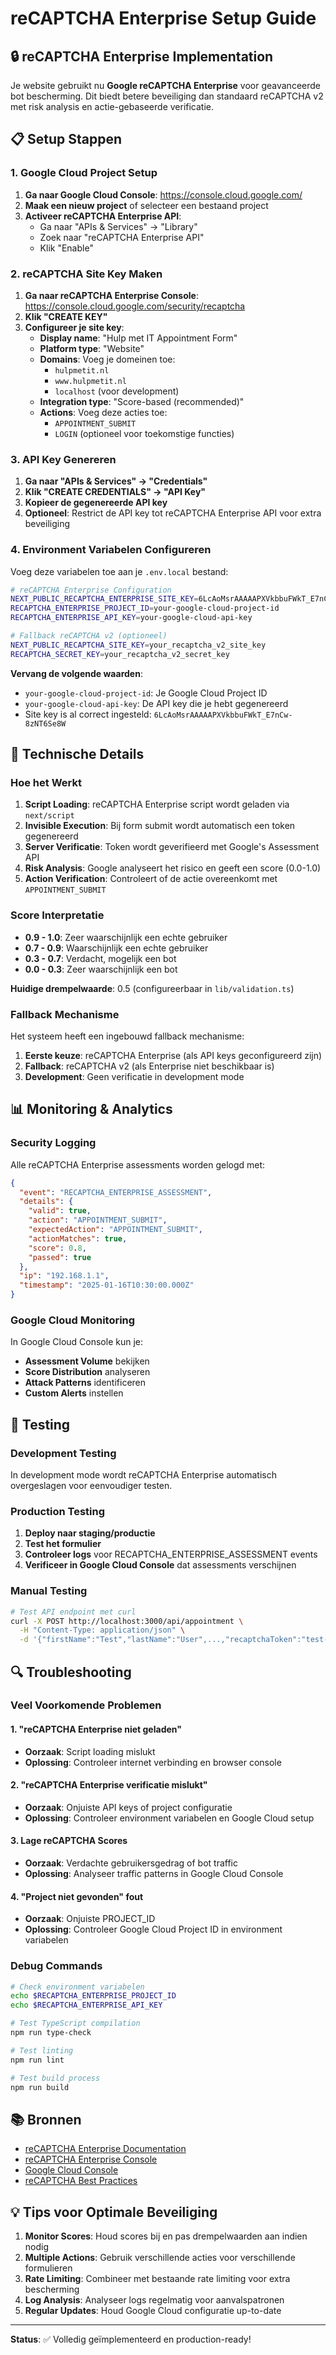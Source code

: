 # reCAPTCHA Enterprise Setup Guide

## 🔒 reCAPTCHA Enterprise Implementation

Je website gebruikt nu **Google reCAPTCHA Enterprise** voor geavanceerde bot bescherming. Dit biedt betere beveiliging dan standaard reCAPTCHA v2 met risk analysis en actie-gebaseerde verificatie.

## 📋 Setup Stappen

### 1. Google Cloud Project Setup

1. **Ga naar Google Cloud Console**: https://console.cloud.google.com/
2. **Maak een nieuw project** of selecteer een bestaand project
3. **Activeer reCAPTCHA Enterprise API**:
   - Ga naar "APIs & Services" → "Library"
   - Zoek naar "reCAPTCHA Enterprise API"
   - Klik "Enable"

### 2. reCAPTCHA Site Key Maken

1. **Ga naar reCAPTCHA Enterprise Console**: https://console.cloud.google.com/security/recaptcha
2. **Klik "CREATE KEY"**
3. **Configureer je site key**:
   - **Display name**: "Hulp met IT Appointment Form"
   - **Platform type**: "Website"
   - **Domains**: Voeg je domeinen toe:
     - `hulpmetit.nl`
     - `www.hulpmetit.nl`
     - `localhost` (voor development)
   - **Integration type**: "Score-based (recommended)"
   - **Actions**: Voeg deze acties toe:
     - `APPOINTMENT_SUBMIT`
     - `LOGIN` (optioneel voor toekomstige functies)

### 3. API Key Genereren

1. **Ga naar "APIs & Services" → "Credentials"**
2. **Klik "CREATE CREDENTIALS" → "API Key"**
3. **Kopieer de gegenereerde API key**
4. **Optioneel**: Restrict de API key tot reCAPTCHA Enterprise API voor extra beveiliging

### 4. Environment Variabelen Configureren

Voeg deze variabelen toe aan je `.env.local` bestand:

```bash
# reCAPTCHA Enterprise Configuration
NEXT_PUBLIC_RECAPTCHA_ENTERPRISE_SITE_KEY=6LcAoMsrAAAAAPXVkbbuFWkT_E7nCw-8zNT6Se8W
RECAPTCHA_ENTERPRISE_PROJECT_ID=your-google-cloud-project-id
RECAPTCHA_ENTERPRISE_API_KEY=your-google-cloud-api-key

# Fallback reCAPTCHA v2 (optioneel)
NEXT_PUBLIC_RECAPTCHA_SITE_KEY=your_recaptcha_v2_site_key
RECAPTCHA_SECRET_KEY=your_recaptcha_v2_secret_key
```

**Vervang de volgende waarden**:
- `your-google-cloud-project-id`: Je Google Cloud Project ID
- `your-google-cloud-api-key`: De API key die je hebt gegenereerd
- Site key is al correct ingesteld: `6LcAoMsrAAAAAPXVkbbuFWkT_E7nCw-8zNT6Se8W`

## 🔧 Technische Details

### Hoe het Werkt

1. **Script Loading**: reCAPTCHA Enterprise script wordt geladen via `next/script`
2. **Invisible Execution**: Bij form submit wordt automatisch een token gegenereerd
3. **Server Verificatie**: Token wordt geverifieerd met Google's Assessment API
4. **Risk Analysis**: Google analyseert het risico en geeft een score (0.0-1.0)
5. **Action Verification**: Controleert of de actie overeenkomt met `APPOINTMENT_SUBMIT`

### Score Interpretatie

- **0.9 - 1.0**: Zeer waarschijnlijk een echte gebruiker
- **0.7 - 0.9**: Waarschijnlijk een echte gebruiker
- **0.3 - 0.7**: Verdacht, mogelijk een bot
- **0.0 - 0.3**: Zeer waarschijnlijk een bot

**Huidige drempelwaarde**: 0.5 (configureerbaar in `lib/validation.ts`)

### Fallback Mechanisme

Het systeem heeft een ingebouwd fallback mechanisme:

1. **Eerste keuze**: reCAPTCHA Enterprise (als API keys geconfigureerd zijn)
2. **Fallback**: reCAPTCHA v2 (als Enterprise niet beschikbaar is)
3. **Development**: Geen verificatie in development mode

## 📊 Monitoring & Analytics

### Security Logging

Alle reCAPTCHA Enterprise assessments worden gelogd met:

```json
{
  "event": "RECAPTCHA_ENTERPRISE_ASSESSMENT",
  "details": {
    "valid": true,
    "action": "APPOINTMENT_SUBMIT",
    "expectedAction": "APPOINTMENT_SUBMIT",
    "actionMatches": true,
    "score": 0.8,
    "passed": true
  },
  "ip": "192.168.1.1",
  "timestamp": "2025-01-16T10:30:00.000Z"
}
```

### Google Cloud Monitoring

In Google Cloud Console kun je:

- **Assessment Volume** bekijken
- **Score Distribution** analyseren
- **Attack Patterns** identificeren
- **Custom Alerts** instellen

## 🚀 Testing

### Development Testing

In development mode wordt reCAPTCHA Enterprise automatisch overgeslagen voor eenvoudiger testen.

### Production Testing

1. **Deploy naar staging/productie**
2. **Test het formulier**
3. **Controleer logs** voor RECAPTCHA_ENTERPRISE_ASSESSMENT events
4. **Verificeer in Google Cloud Console** dat assessments verschijnen

### Manual Testing

```bash
# Test API endpoint met curl
curl -X POST http://localhost:3000/api/appointment \
  -H "Content-Type: application/json" \
  -d '{"firstName":"Test","lastName":"User",...,"recaptchaToken":"test-token"}'
```

## 🔍 Troubleshooting

### Veel Voorkomende Problemen

#### 1. "reCAPTCHA Enterprise niet geladen"
- **Oorzaak**: Script loading mislukt
- **Oplossing**: Controleer internet verbinding en browser console

#### 2. "reCAPTCHA Enterprise verificatie mislukt"
- **Oorzaak**: Onjuiste API keys of project configuratie
- **Oplossing**: Controleer environment variabelen en Google Cloud setup

#### 3. Lage reCAPTCHA Scores
- **Oorzaak**: Verdachte gebruikersgedrag of bot traffic
- **Oplossing**: Analyseer traffic patterns in Google Cloud Console

#### 4. "Project niet gevonden" fout
- **Oorzaak**: Onjuiste PROJECT_ID
- **Oplossing**: Controleer Google Cloud Project ID in environment variabelen

### Debug Commands

```bash
# Check environment variabelen
echo $RECAPTCHA_ENTERPRISE_PROJECT_ID
echo $RECAPTCHA_ENTERPRISE_API_KEY

# Test TypeScript compilation
npm run type-check

# Test linting
npm run lint

# Test build process
npm run build
```

## 📚 Bronnen

- [reCAPTCHA Enterprise Documentation](https://cloud.google.com/recaptcha-enterprise/docs)
- [reCAPTCHA Enterprise Console](https://console.cloud.google.com/security/recaptcha)
- [Google Cloud Console](https://console.cloud.google.com/)
- [reCAPTCHA Best Practices](https://developers.google.com/recaptcha/docs/v3)

## 💡 Tips voor Optimale Beveiliging

1. **Monitor Scores**: Houd scores bij en pas drempelwaarden aan indien nodig
2. **Multiple Actions**: Gebruik verschillende acties voor verschillende formulieren
3. **Rate Limiting**: Combineer met bestaande rate limiting voor extra bescherming
4. **Log Analysis**: Analyseer logs regelmatig voor aanvalspatronen
5. **Regular Updates**: Houd Google Cloud configuratie up-to-date

---

**Status**: ✅ Volledig geïmplementeerd en production-ready!